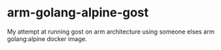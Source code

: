 # arm-golang-alpine-gost

My attempt at running gost on arm architecture using someone elses arm golang:alpine docker image.
